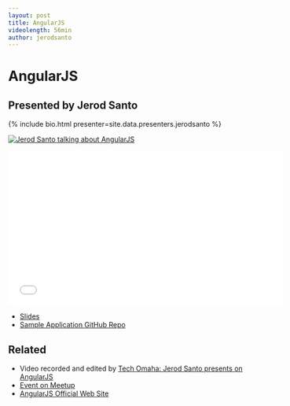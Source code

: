 ```yaml
---
layout: post
title: AngularJS
videolength: 56min
author: jerodsanto
---
```


# AngularJS

## Presented by Jerod Santo

{% include bio.html presenter=site.data.presenters.jerodsanto %}

<a href="http://www.flickr.com/photos/zachleat/9366585451/" title="Jerod Santo talking about AngularJS by zachleat, on Flickr"><img src="http://farm6.staticflickr.com/5463/9366585451_5226516355_z.jpg" alt="Jerod Santo talking about AngularJS"></a>

<div class="fluid-width-video-wrapper"><iframe width="560" height="315" src="//www.youtube.com/embed/1JS07_sFMcs" frameborder="0" allowfullscreen></iframe></div>

* [Slides](http://slid.es/jerodsanto/nebraskajs-angularjs)
* [Sample Application GitHub Repo](https://github.com/jerodsanto/starlight)

## Related

* Video recorded and edited by [Tech Omaha: Jerod Santo presents on AngularJS](http://techomaha.com/2013/07/jerod-santo-angularjs/)
* [Event on Meetup](http://www.meetup.com/nebraskajs/events/113451292/)
* [AngularJS Official Web Site](http://angularjs.org/)